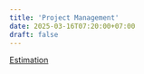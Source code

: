 ```yaml
---
title: 'Project Management'
date: 2025-03-16T07:20:00+07:00
draft: false
---
```


[Estimation](./estimation/)
